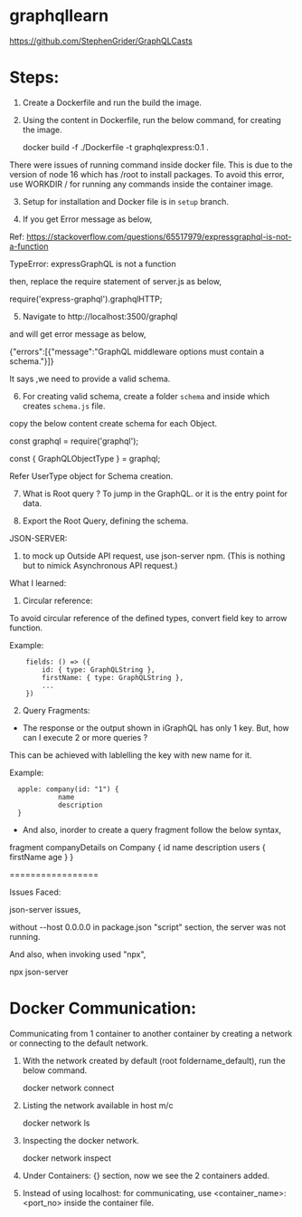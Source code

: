 # graphqllearn

https://github.com/StephenGrider/GraphQLCasts

Steps:
=====

1. Create a Dockerfile and run the build the image.
2. Using the content in Dockerfile, run the below command, for creating the image.

    docker build -f ./Dockerfile -t graphqlexpress:0.1 .

There were issues of running command inside docker file. This is due to the version of node 16 which has /root to install
packages. To avoid this error, use WORKDIR /<folder> for running any commands inside the container image.

3. Setup for installation and Docker file is in ```setup``` branch.

4. If you get Error message as below,

Ref: https://stackoverflow.com/questions/65517979/expressgraphql-is-not-a-function

TypeError: expressGraphQL is not a function

then, replace the require statement of server.js as below,

require('express-graphql').graphqlHTTP;

5. Navigate to http://localhost:3500/graphql

and will get error message as below,

{"errors":[{"message":"GraphQL middleware options must contain a schema."}]}

It says ,we need to provide a valid schema.

6. For creating valid schema, create a folder ```schema``` and inside which creates ```schema.js``` file.

copy the below content create schema for each Object.

const graphql = require('graphql');

const { GraphQLObjectType } = graphql; 

Refer UserType object for Schema creation.


7. What is Root query ? To jump in the GraphQL. or it is the entry point for data.

8. Export the Root Query, defining the schema.

JSON-SERVER:

1. to mock up Outside API request, use json-server npm. (This is nothing but to nimick Asynchronous API request.)

What I learned:

1. Circular reference:

To avoid circular reference of the defined types, convert field key to arrow function.

Example:
```
    fields: () => ({
        id: { type: GraphQLString },
        firstName: { type: GraphQLString },
        ...
    })
```

2. Query Fragments:

- The response or the output shown in iGraphQL has only 1 key. But, how can I execute 2 or more queries ?

This can be achieved with lablelling the key with new name for it.

Example: 

```
  apple: company(id: "1") {
		    name
            description
  }
```

 - And also, inorder to create a query fragment follow the below syntax,

 fragment companyDetails on Company {
    id
    name
    description
    users {
        firstName
        age
    }
 }







=================

Issues Faced:

json-server issues,

without --host 0.0.0.0 in package.json "script" section, the server was not running.

And also, when invoking used "npx",

npx json-server



Docker Communication:
=====================

Communicating from 1 container to another container by creating a network or connecting to the default network.

1. With the network created by default (root foldername_default), run the below command. 

    docker network connect <network-name> <container-name>

2. Listing the network available in host m/c

    docker network ls

3. Inspecting the docker network.

    docker network inspect <network-name>

4. Under Containers: {} section, now we see the 2 containers added.

5. Instead of using localhost:<port> for communicating, use <container_name>:<port_no> inside the container file.

